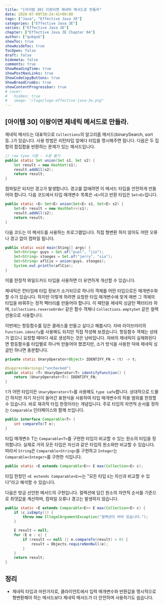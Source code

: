 ```yaml
---
title: "[아이템 30] 이왕이면 제네릭 메서드로 만들라"
date: 2020-07-09T10:24:41+09:00
tags: ["Java", "Effective Java 3E"]
categories: ["Effective Java 3E"]
series: ["Effective Java 3E"]
chapter: ["Effective Java 3E Chapter 04"]
author: ["qubqub"]
showToc: true
showAsideToc: true
TocOpen: false
draft: false
hidemeta: false
comments: true
ShowReadingTime: true
showPostNavLinks: true
ShowCodeCopyButtons: true
ShowBreadCrumbs: true
showContentProgressbar: true
# cover:
#   hidden: true
#   image: "/logo/logo-effective-java-3e.png"
---
```

## [아이템 30] 이왕이면 제네릭 메서드로 만들라.

제네릭 메서드는 대표적으로 `Collections`의 알고리즘 메서드(binarySearch, sort 등..)가 있습니다. 사용 방법은 리턴타입 앞에다 타입을 명시해주면 됩니다. 다음은 두 집합의 합집합을 반환하는 문제가 있는 메서드입니다.

``` java
// raw tyoe 사용 - 수용 불가
public static Set union(Set s1, Set s2) {
    Set result = new HashSet(s1);
    result.addAll(s2);
    return result;
}
```

 컴파일은 되지만 경고가 발생합니다. 경고를 없애려면 이 메서드 타입을 안전하게 만들어야 합니다. 다음 코드에서 타입 매개변수 목록은 `<E>`이고 반환 타입은 `Set<E>`입니다.

``` java
public static <E> Set<E> union(Set<E> s1, Set<E> s2) {
    Set<E> result = new HashSet<>(s1);
    result.addAll(s2);
    return result;
}
```

 다음 코드는 이 메서드를 사용하는 프로그램입니다. 직접 형변환 하지 않아도 어떤 오류나 경고 없이 컴파일 됩니다.

``` java
public static void main(Sting[] args) {
    Set<String> guys = Set.of("pual", "jin");
    Set<String> stooges = Set.of("jerry", "sia");
    Set<String> aflCio = union(guys, stooges);
    System.out.println(aflCio);
}
```

이를 한정적 와일드카드 타입을 사용하면 더 유연하게 개선할 수 있습니다.

제네릭은 런타임에 타입 정보가 소거되므로 하나의 객체를 어떤 타입으로든 매개변수화 할 수가 있습니다. 하지만 이렇게 하려면 요청한 타입 매개변수에 맞게 매번 그 객체의 타입을 바꿔주는 정적 팩터리를 만들어야 합니다. 이 패턴을 제네릭 싱글턴 팩터티라 하며, `Collections.reverseOrder` 같은 함수 객체나 `Collections.emptySet` 같은 컬렉션용으로 사용합니다.

이번에는 항등함수를 담은 클래스를 만들고 싶다고 해봅시다. 자바 라이브러리의 `Function.idenify`를 사용해도 되지만 직접 작성해 보겠습니다. 항등함수 객체는 상태가 없으니 요청할 때마다 새로 생성하는 것은 낭비입니다. 자바의 제네릭이 실체화된다면 항등함수를 타입별로 하나씩 만들어야 했겠지만, 소거 방식을 사용한 덕에 제네릭 싱글턴 하나면 충분합니다.

``` java
private static UnaryOperator<Object> IDENTIFY_FN = (t) -> t;

@SuppressWarnings("unchecked")
public static <T> UnaryOperator<T> identifyFunction() {
    return (UnaryOperator<T>) IDENTIFY_FN;
}
```
`T`가 어떤 타입이든 `UnaryOperator<T>`를 사용해도 `type safe`합니다.
상대적으로 드물긴 하지만 자기 자신이 들어간 표현식을 사용하여 타입 매개변수의 허용 범위를 한정할 수 있습니다. 바로 재귀적 타입 한정이라는 개념입니다. 주로 타입의 자연적 순서를 정하는 `Comparable` 인터페이스와 함께 쓰입니다.

``` java
public interface Comparable<T> {
    int compareTo(T o);
}
```

타입 매개변수 T는 `Comparable<T>`를 구현한 타입이 비교할 수 있는 원소의 타입을 정의합니다. 실제로 거의 모든 타입은 자신과 같은 타입의 원소와만 비교할 수 있습니다. 따라서 `String`은 `Comparable<String>`을 구현하고 `Integer`는 `Comparable<Integer>`를 구현한 식입니다.

``` java
public static <E extends Comparable<E>> E max(Collection<E> c);
```

타입 한정인 `<E extends Comparable<E>>`는 "모든 타입 `E`는 자신과 비교할 수 있다"라고 해석할 수 있습니다.

다음은 방금 선언한 메서드의 구현입니다. 컬렉션에 담긴 원소의 자연적 순서를 기준으로 최댓값을 계산하며, 컴파일 오류나 경고는 발생하지 않습니다.

``` java
public static <E extends Comparable<E>> E max(Collection<E> c) {
    if (c.isEmpty()) {
        throw new IllegalArgumentException("컬렉션이 비어 있습니다.");
    }

    E result = null;
    for (E e : c) {
        if (result == null || e.compareTo(result) > 0) {
            result = Objects.requireNonNull(e);
        }
    }
    return result;
}
```
## 정리
- 제네릭 타입과 마찬가지로, 클라이언트에서 입력 매개변수와 반환값을 명시적으로 형변환해야 하는 메서드보다 제네릭 메서드가 더 안전하며 사용하기도 쉽습니다.